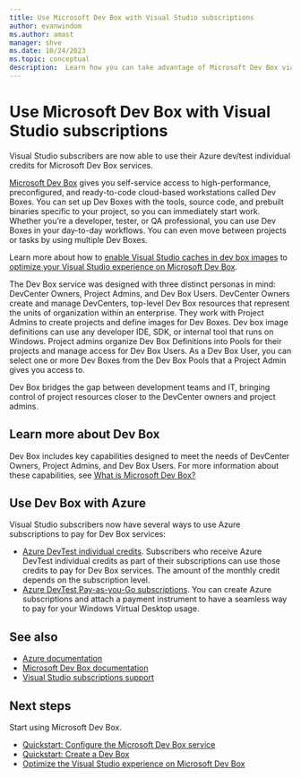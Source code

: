 ```yaml
---
title: Use Microsoft Dev Box with Visual Studio subscriptions
author: evanwindom
ms.author: amast
manager: shve
ms.date: 10/24/2023
ms.topic: conceptual
description:  Learn how you can take advantage of Microsoft Dev Box via your Visual Studio subscription 
---
```


# Use Microsoft Dev Box with Visual Studio subscriptions

Visual Studio subscribers are now able to use their Azure dev/test individual credits for Microsoft Dev Box services. 

[Microsoft Dev Box](/azure/dev-box/overview-what-is-microsoft-dev-box.md) gives you self-service access to high-performance, preconfigured, and ready-to-code cloud-based workstations called Dev Boxes. You can set up Dev Boxes with the tools, source code, and prebuilt binaries specific to your project, so you can immediately start work. Whether you’re a developer, tester, or QA professional, you can use Dev Boxes in your day-to-day workflows. You can even move between projects or tasks by using multiple Dev Boxes.

Learn more about how to [enable Visual Studio caches in dev box images](/azure/dev-box/how-to-generate-visual-studio-caches.md#enable-visual-studio-caches-in-dev-box-images) to [optimize your Visual Studio experience on Microsoft Dev Box](/azure/dev-box/how-to-generate-visual-studio-caches.md).

The Dev Box service was designed with three distinct personas in mind: DevCenter Owners, Project Admins, and Dev Box Users. DevCenter Owners create and manage DevCenters, top-level Dev Box resources that represent the units of organization within an enterprise. They work with Project Admins to create projects and define images for Dev Boxes. Dev box image definitions can use any developer IDE, SDK, or internal tool that runs on Windows. Project admins organize Dev Box Definitions into Pools for their projects and manage access for Dev Box Users. As a Dev Box User, you can select one or more Dev Boxes from the Dev Box Pools that a Project Admin gives you access to.

Dev Box bridges the gap between development teams and IT, bringing control of project resources closer to the DevCenter owners and project admins.

## Learn more about Dev Box

Dev Box includes key capabilities designed to meet the needs of DevCenter Owners, Project Admins, and Dev Box Users.  For more information about these capabilities, see [What is Microsoft Dev Box?](/azure/dev-box/overview-what-is-microsoft-dev-box)

## Use Dev Box with Azure 

Visual Studio subscribers now have several ways to use Azure subscriptions to pay for Dev Box services:
+ [Azure DevTest individual credits](/azure/devtest/offer/quickstart-individual-credit).  Subscribers who receive Azure DevTest individual credits as part of their subscriptions can use those credits to pay for Dev Box services.  The amount of the monthly credit depends on the subscription level.
+ [Azure DevTest Pay-as-you-Go subscriptions](https://azure.microsoft.com/offers/ms-azr-0023p/).  You can create Azure subscriptions and attach a payment instrument to have a seamless way to pay for your Windows Virtual Desktop usage. 

## See also

+ [Azure documentation](/azure/)
+ [Microsoft Dev Box documentation](/azure/dev-box/)
+ [Visual Studio subscriptions support](https://my.visualstudio.com/gethelp)

## Next steps

Start using Microsoft Dev Box.
+ [Quickstart: Configure the Microsoft Dev Box service](/azure/dev-box/quickstart-configure-dev-box-service)
+ [Quickstart: Create a Dev Box](/azure/dev-box/quickstart-create-dev-box)
+ [Optimize the Visual Studio experience on Microsoft Dev Box](/azure/dev-box/how-to-generate-visual-studio-caches.md)
